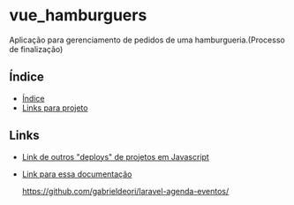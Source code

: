 # vue_hamburguers
Aplicação para gerenciamento de pedidos de uma hamburgueria.(Processo de finalização)

## Índice
- [Índice]()
- [Links para projeto]()

## Links

- [Link de outros "deploys" de projetos em Javascript](https://simple-case-study.vercel.app/)

- [Link para essa documentação](https://github.com/gabrieldeori/laravel-agenda-eventos/)

  https://github.com/gabrieldeori/laravel-agenda-eventos/
